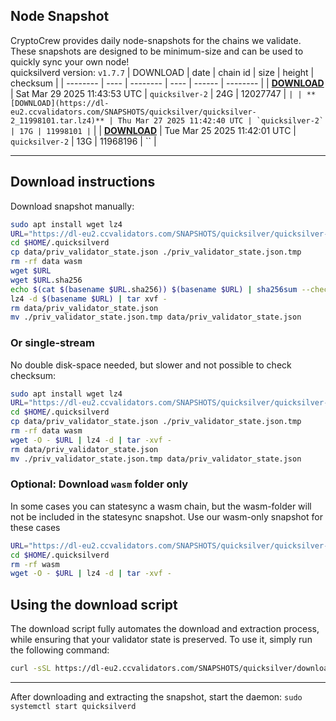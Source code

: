 ## Node Snapshot
CryptoCrew provides daily node-snapshots for the chains we validate. These snapshots are designed to be minimum-size and can be used to quickly sync your own node!  
quicksilverd version: `v1.7.7`
| DOWNLOAD | date | chain id | size | height | checksum |
| -------- | ---- | -------- | ---- | ------ | -------- |
| **[DOWNLOAD](https://dl-eu2.ccvalidators.com/SNAPSHOTS/quicksilver/quicksilver-2_12027747.tar.lz4)** | Sat Mar 29 2025 11:43:53 UTC | `quicksilver-2` | 24G | 12027747 | `` |
| **[DOWNLOAD](https://dl-eu2.ccvalidators.com/SNAPSHOTS/quicksilver/quicksilver-2_11998101.tar.lz4)** | Thu Mar 27 2025 11:42:40 UTC | `quicksilver-2` | 17G | 11998101 | `` |
| **[DOWNLOAD](https://dl-eu2.ccvalidators.com/SNAPSHOTS/quicksilver/quicksilver-2_11968196.tar.lz4)** | Tue Mar 25 2025 11:42:01 UTC | `quicksilver-2` | 13G | 11968196 | `` |

---

## Download instructions
Download snapshot manually:
```sh
sudo apt install wget lz4
URL="https://dl-eu2.ccvalidators.com/SNAPSHOTS/quicksilver/quicksilver-2_12027747.tar.lz4"
cd $HOME/.quicksilverd
cp data/priv_validator_state.json ./priv_validator_state.json.tmp
rm -rf data wasm
wget $URL
wget $URL.sha256
echo $(cat $(basename $URL.sha256)) $(basename $URL) | sha256sum --check
lz4 -d $(basename $URL) | tar xvf -
rm data/priv_validator_state.json
mv ./priv_validator_state.json.tmp data/priv_validator_state.json
```

### Or single-stream
No double disk-space needed, but slower and not possible to check checksum:
```sh
sudo apt install wget lz4
URL="https://dl-eu2.ccvalidators.com/SNAPSHOTS/quicksilver/quicksilver-2_12027747.tar.lz4"
cd $HOME/.quicksilverd
cp data/priv_validator_state.json ./priv_validator_state.json.tmp
rm -rf data wasm
wget -O - $URL | lz4 -d | tar -xvf -
rm data/priv_validator_state.json
mv ./priv_validator_state.json.tmp data/priv_validator_state.json
```

### Optional: Download `wasm` folder only
In some cases you can statesync a wasm chain, but the wasm-folder will not be included in the statesync snapshot. Use our wasm-only snapshot for these cases
```sh
URL="https://dl-eu2.ccvalidators.com/SNAPSHOTS/quicksilver/quicksilver-2_wasm.tar.lz4"
cd $HOME/.quicksilverd
rm -rf wasm
wget -O - $URL | lz4 -d | tar -xvf -
```



## Using the download script

The download script fully automates the download and extraction process, while ensuring that your validator state is preserved. To use it, simply run the following command:
```sh
curl -sSL https://dl-eu2.ccvalidators.com/SNAPSHOTS/quicksilver/download_snapshot.sh | bash
```
---

After downloading and extracting the snapshot, start the daemon: `sudo systemctl start quicksilverd`

